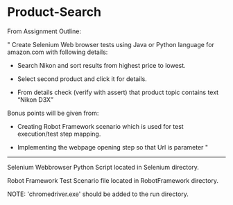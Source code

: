 # Product-Search

From Assignment Outline:

 " Create Selenium Web browser tests using Java or Python  language for amazon.com with following details:

- Search Nikon and sort results from highest price to lowest.

- Select second product and click it for details.

- From details check (verify with assert) that product topic contains text “Nikon D3X”

Bonus points will be given from:

- Creating Robot Framework scenario which is used for test execution/test step mapping.

- Implementing the webpage opening step so that Url is parameter "

------

Selenium Webbrowser Python Script located in Selenium directory.

Robot Framework Test Scenario file located in RobotFramework directory.

NOTE:
'chromedriver.exe' should be added to the run directory.
